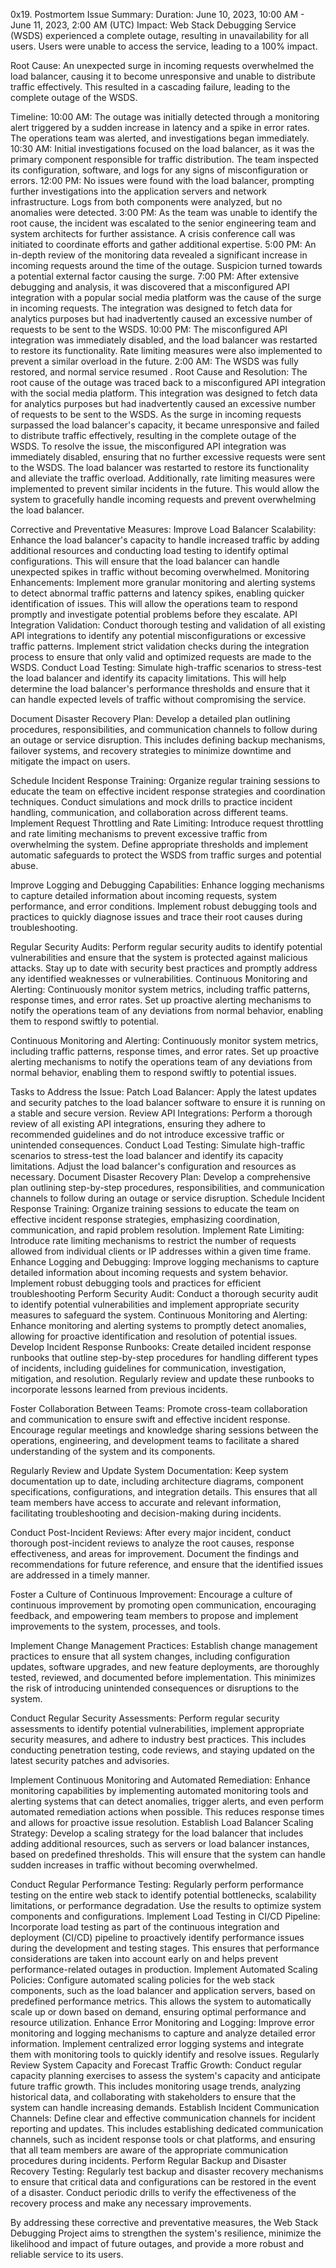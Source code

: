 0x19. Postmortem
Issue Summary:
Duration: June 10, 2023, 10:00 AM - June 11, 2023, 2:00 AM (UTC)
Impact: Web Stack Debugging Service (WSDS) experienced a complete outage, resulting in unavailability for all users. Users were unable to access the service, leading to a 100% impact.

Root Cause: 
An unexpected surge in incoming requests overwhelmed the load balancer, causing it to become unresponsive and unable to distribute traffic effectively. This resulted in a cascading failure, leading to the complete outage of the WSDS.

Timeline:
10:00 AM: The outage was initially detected through a monitoring alert triggered by a sudden increase in latency and a spike in error rates. The operations team was alerted, and investigations began immediately.
10:30 AM: Initial investigations focused on the load balancer, as it was the primary component responsible for traffic distribution. The team inspected its configuration, software, and logs for any signs of misconfiguration or errors.
12:00 PM: No issues were found with the load balancer, prompting further investigations into the application servers and network infrastructure. Logs from both components were analyzed, but no anomalies were detected.
3:00 PM: As the team was unable to identify the root cause, the incident was escalated to the senior engineering team and system architects for further assistance. A crisis conference call was initiated to coordinate efforts and gather additional expertise.
5:00 PM: An in-depth review of the monitoring data revealed a significant increase in incoming requests around the time of the outage. Suspicion turned towards a potential external factor causing the surge.
7:00 PM: After extensive debugging and analysis, it was discovered that a misconfigured API integration with a popular social media platform was the cause of the surge in incoming requests. The integration was designed to fetch data for analytics purposes but had inadvertently caused an excessive number of requests to be sent to the WSDS.
10:00 PM: The misconfigured API integration was immediately disabled, and the load balancer was restarted to restore its functionality. Rate limiting measures were also implemented to prevent a similar overload in the future.
2:00 AM: The WSDS was fully restored, and normal service resumed
.
Root Cause and Resolution:
The root cause of the outage was traced back to a misconfigured API integration with the social media platform. This integration was designed to fetch data for analytics purposes but had inadvertently caused an excessive number of requests to be sent to the WSDS. As the surge in incoming requests surpassed the load balancer's capacity, it became unresponsive and failed to distribute traffic effectively, resulting in the complete outage of the WSDS.
To resolve the issue, the misconfigured API integration was immediately disabled, ensuring that no further excessive requests were sent to the WSDS. The load balancer was restarted to restore its functionality and alleviate the traffic overload. Additionally, rate limiting measures were implemented to prevent similar incidents in the future. This would allow the system to gracefully handle incoming requests and prevent overwhelming the load balancer.

Corrective and Preventative Measures:
Improve Load Balancer Scalability: Enhance the load balancer's capacity to handle increased traffic by adding additional resources and conducting load testing to identify optimal configurations. This will ensure that the load balancer can handle unexpected spikes in traffic without becoming overwhelmed.
Monitoring Enhancements: Implement more granular monitoring and alerting systems to detect abnormal traffic patterns and latency spikes, enabling quicker identification of issues. This will allow the operations team to respond promptly and investigate potential problems before they escalate.
API Integration Validation: 
Conduct thorough testing and validation of all existing API integrations to identify any potential misconfigurations or excessive traffic patterns. Implement strict validation checks during the integration process to ensure that only valid and optimized requests are made to the WSDS.
 Conduct Load Testing: 
Simulate high-traffic scenarios to stress-test the load balancer and identify its capacity limitations. This will help determine the load balancer's performance thresholds and ensure that it can handle expected levels of traffic without compromising the service.

Document Disaster Recovery Plan: Develop a detailed plan outlining procedures, responsibilities, and communication channels to follow during an outage or service disruption. This includes defining backup mechanisms, failover systems, and recovery strategies to minimize downtime and mitigate the impact on users.

Schedule Incident Response Training: Organize regular training sessions to educate the team on effective incident response strategies and coordination techniques. Conduct simulations and mock drills to practice incident handling, communication, and collaboration across different teams.
Implement Request Throttling and Rate Limiting:
 Introduce request throttling and rate limiting mechanisms to prevent excessive traffic from overwhelming the system. Define appropriate thresholds and implement automatic safeguards to protect the WSDS from traffic surges and potential abuse.

Improve Logging and Debugging Capabilities: 
Enhance logging mechanisms to capture detailed information about incoming requests, system performance, and error conditions. Implement robust debugging tools and practices to quickly diagnose issues and trace their root causes during troubleshooting.

Regular Security Audits:
 Perform regular security audits to identify potential vulnerabilities and ensure that the system is protected against malicious attacks. Stay up to date with security best practices and promptly address any identified weaknesses or vulnerabilities.
Continuous Monitoring and Alerting: Continuously monitor system metrics, including traffic patterns, response times, and error rates. Set up proactive alerting mechanisms to notify the operations team of any deviations from normal behavior, enabling them to respond swiftly to potential.

Continuous Monitoring and Alerting: Continuously monitor system metrics, including traffic patterns, response times, and error rates. Set up proactive alerting mechanisms to notify the operations team of any deviations from normal behavior, enabling them to respond swiftly to potential issues.

Tasks to Address the Issue:
Patch Load Balancer: Apply the latest updates and security patches to the load balancer software to ensure it is running on a stable and secure version.
Review API Integrations: Perform a thorough review of all existing API integrations, ensuring they adhere to recommended guidelines and do not introduce excessive traffic or unintended consequences.
Conduct Load Testing:
 Simulate high-traffic scenarios to stress-test the load balancer and identify its capacity limitations. Adjust the load balancer's configuration and resources as necessary.
Document Disaster Recovery Plan: Develop a comprehensive plan outlining step-by-step procedures, responsibilities, and communication channels to follow during an outage or service disruption.
Schedule Incident Response Training: Organize training sessions to educate the team on effective incident response strategies, emphasizing coordination, communication, and rapid problem resolution.
Implement Rate Limiting: 
Introduce rate limiting mechanisms to restrict the number of requests allowed from individual clients or IP addresses within a given time frame.
Enhance Logging and Debugging:
 Improve logging mechanisms to capture detailed information about incoming requests and system behavior. Implement robust debugging tools and practices for efficient troubleshooting
Perform Security Audit:
 Conduct a thorough security audit to identify potential vulnerabilities and implement appropriate security measures to safeguard the system.
Continuous Monitoring and Alerting: Enhance monitoring and alerting systems to promptly detect anomalies, allowing for proactive identification and resolution of potential issues.
Develop Incident Response Runbooks: Create detailed incident response runbooks that outline step-by-step procedures for handling different types of incidents, including guidelines for communication, investigation, mitigation, and resolution. Regularly review and update these runbooks to incorporate lessons learned from previous incidents.

Foster Collaboration Between Teams: Promote cross-team collaboration and communication to ensure swift and effective incident response. Encourage regular meetings and knowledge sharing sessions between the operations, engineering, and development teams to facilitate a shared understanding of the system and its components.

Regularly Review and Update System Documentation: 
Keep system documentation up to date, including architecture diagrams, component specifications, configurations, and integration details. This ensures that all team members have access to accurate and relevant information, facilitating troubleshooting and decision-making during incidents.

Conduct Post-Incident Reviews: 
After every major incident, conduct thorough post-incident reviews to analyze the root causes, response effectiveness, and areas for improvement. Document the findings and recommendations for future reference, and ensure that the identified issues are addressed in a timely manner.

Foster a Culture of Continuous Improvement:
 Encourage a culture of continuous improvement by promoting open communication, encouraging feedback, and empowering team members to propose and implement improvements to the system, processes, and tools.

Implement Change Management Practices: 
Establish change management practices to ensure that all system changes, including configuration updates, software upgrades, and new feature deployments, are thoroughly tested, reviewed, and documented before implementation. This minimizes the risk of introducing unintended consequences or disruptions to the system.

Conduct Regular Security Assessments: Perform regular security assessments to identify potential vulnerabilities, implement appropriate security measures, and adhere to industry best practices. This includes conducting penetration testing, code reviews, and staying updated on the latest security patches and advisories.

Implement Continuous Monitoring and Automated Remediation: 
Enhance monitoring capabilities by implementing automated monitoring tools and alerting systems that can detect anomalies, trigger alerts, and even perform automated remediation actions when possible. This reduces response times and allows for proactive issue resolution.
Establish Load Balancer Scaling Strategy: Develop a scaling strategy for the load balancer that includes adding additional resources, such as servers or load balancer instances, based on predefined thresholds. This will ensure that the system can handle sudden increases in traffic without becoming overwhelmed.

Conduct Regular Performance Testing: Regularly perform performance testing on the entire web stack to identify potential bottlenecks, scalability limitations, or performance degradation. Use the results to optimize system components and configurations.
Implement Load Testing in CI/CD Pipeline: Incorporate load testing as part of the continuous integration and deployment (CI/CD) pipeline to proactively identify performance issues during the development and testing stages. This ensures that performance considerations are taken into account early on and helps prevent performance-related outages in production.
Implement Automated Scaling Policies: Configure automated scaling policies for the web stack components, such as the load balancer and application servers, based on predefined performance metrics. This allows the system to automatically scale up or down based on demand, ensuring optimal performance and resource utilization.
Enhance Error Monitoring and Logging: Improve error monitoring and logging mechanisms to capture and analyze detailed error information. Implement centralized error logging systems and integrate them with monitoring tools to quickly identify and resolve issues.
Regularly Review System Capacity and Forecast Traffic Growth:
 Conduct regular capacity planning exercises to assess the system's capacity and anticipate future traffic growth. This includes monitoring usage trends, analyzing historical data, and collaborating with stakeholders to ensure that the system can handle increasing demands.
Establish Incident Communication Channels: 
Define clear and effective communication channels for incident reporting and updates. This includes establishing dedicated communication channels, such as incident response tools or chat platforms, and ensuring that all team members are aware of the appropriate communication procedures during incidents.
Perform Regular Backup and Disaster Recovery Testing: 
Regularly test backup and disaster recovery mechanisms to ensure that critical data and configurations can be restored in the event of a disaster. Conduct periodic drills to verify the effectiveness of the recovery process and make any necessary improvements.

By addressing these corrective and preventative measures, the Web Stack Debugging Project aims to strengthen the system's resilience, minimize the likelihood and impact of future outages, and provide a more robust and reliable service to its users.


